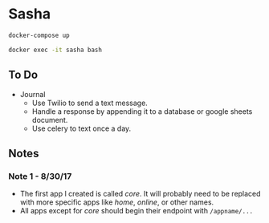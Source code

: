 # Sasha

```bash
docker-compose up
```

```bash
docker exec -it sasha bash
```

## To Do

- Journal
  - Use Twilio to send a text message.
  - Handle a response by appending it to a database or google sheets document.
  - Use celery to text once a day.

## Notes

### Note 1 - 8/30/17

- The first app I created is called _core_. It will probably need to be replaced with more specific apps like _home_, _online_, or other names.
- All apps except for _core_ should begin their endpoint with `/appname/...`

